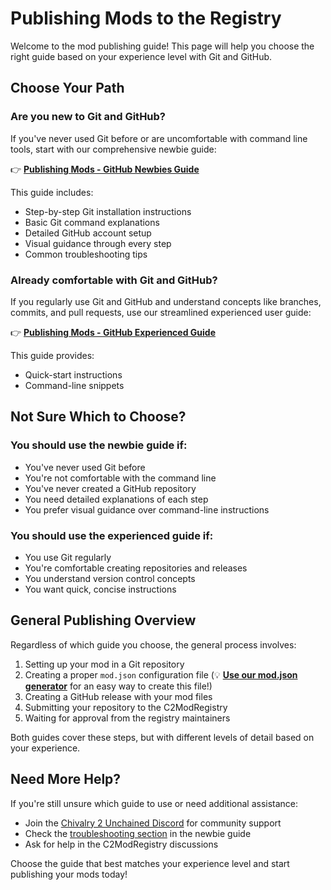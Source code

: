 # Publishing Mods to the Registry

Welcome to the mod publishing guide! This page will help you choose the right guide based on your experience level with Git and GitHub.

## Choose Your Path

### Are you new to Git and GitHub?

If you've never used Git before or are uncomfortable with command line tools, start with our comprehensive newbie guide:

👉 **[Publishing Mods - GitHub Newbies Guide](newbies-guide.md)**

This guide includes:
- Step-by-step Git installation instructions
- Basic Git command explanations
- Detailed GitHub account setup
- Visual guidance through every step
- Common troubleshooting tips

### Already comfortable with Git and GitHub?

If you regularly use Git and GitHub and understand concepts like branches, commits, and pull requests, use our streamlined experienced user guide:

👉 **[Publishing Mods - GitHub Experienced Guide](experienced-guide.md)**

This guide provides:
- Quick-start instructions
- Command-line snippets

## Not Sure Which to Choose?

### You should use the newbie guide if:
- You've never used Git before
- You're not comfortable with the command line
- You've never created a GitHub repository
- You need detailed explanations of each step
- You prefer visual guidance over command-line instructions

### You should use the experienced guide if:
- You use Git regularly
- You're comfortable creating repositories and releases
- You understand version control concepts
- You want quick, concise instructions

## General Publishing Overview

Regardless of which guide you choose, the general process involves:

1. Setting up your mod in a Git repository
2. Creating a proper `mod.json` configuration file (💡 **[Use our mod.json generator](../mod-json-generator.md)** for an easy way to create this file!)
3. Creating a GitHub release with your mod files
4. Submitting your repository to the C2ModRegistry
5. Waiting for approval from the registry maintainers

Both guides cover these steps, but with different levels of detail based on your experience.

## Need More Help?

If you're still unsure which guide to use or need additional assistance:

- Join the [Chivalry 2 Unchained Discord](https://discord.gg/chiv2unchained) for community support
- Check the [troubleshooting section](publishing-mods-github-newbies-guide.md#troubleshooting) in the newbie guide
- Ask for help in the C2ModRegistry discussions

Choose the guide that best matches your experience level and start publishing your mods today!